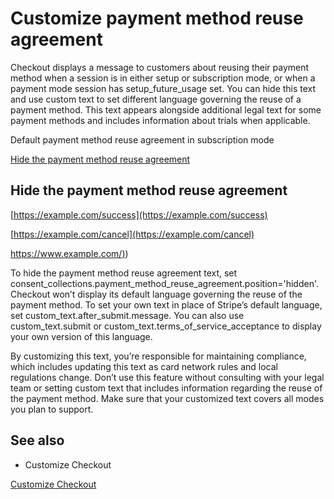 # Customize payment method reuse agreement

Checkout displays a message to customers about reusing their payment method when a session is in either setup or subscription mode, or when a payment mode session has setup_future_usage set. You can hide this text and use custom text to set different language governing the reuse of a payment method. This text appears alongside additional legal text for some payment methods and includes information about trials when applicable.

Default payment method reuse agreement in subscription mode

[Hide the payment method reuse agreement](#hidden-payment-method-reuse-agreement)

## Hide the payment method reuse agreement

[https://example.com/success](https://example.com/success)

[https://example.com/cancel](https://example.com/cancel)

[https://www.example.com/)](https://www.example.com/))

To hide the payment method reuse agreement text, set consent_collections.payment_method_reuse_agreement.position='hidden'. Checkout won’t display its default language governing the reuse of the payment method. To set your own text in place of Stripe’s default language, set custom_text.after_submit.message. You can also use custom_text.submit or custom_text.terms_of_service_acceptance to display your own version of this language.

By customizing this text, you’re responsible for maintaining compliance, which includes updating this text as card network rules and local regulations change. Don’t use this feature without consulting with your legal team or setting custom text that includes information regarding the reuse of the payment method. Make sure that your customized text covers all modes you plan to support.

## See also

- Customize Checkout

[Customize Checkout](/payments/checkout/customization)
